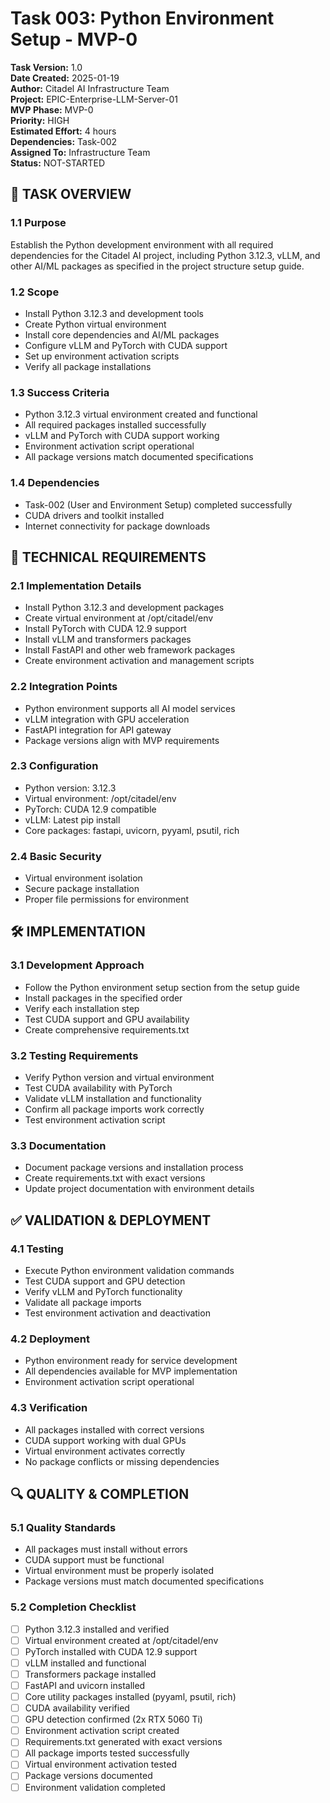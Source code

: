 # Task 003: Python Environment Setup - MVP-0

**Task Version:** 1.0  
**Date Created:** 2025-01-19  
**Author:** Citadel AI Infrastructure Team  
**Project:** EPIC-Enterprise-LLM-Server-01  
**MVP Phase:** MVP-0  
**Priority:** HIGH  
**Estimated Effort:** 4 hours  
**Dependencies:** Task-002  
**Assigned To:** Infrastructure Team  
**Status:** NOT-STARTED  

## 📝 **TASK OVERVIEW**

### **1.1 Purpose**
Establish the Python development environment with all required dependencies for the Citadel AI project, including Python 3.12.3, vLLM, and other AI/ML packages as specified in the project structure setup guide.

### **1.2 Scope**
- Install Python 3.12.3 and development tools
- Create Python virtual environment
- Install core dependencies and AI/ML packages
- Configure vLLM and PyTorch with CUDA support
- Set up environment activation scripts
- Verify all package installations

### **1.3 Success Criteria**
- Python 3.12.3 virtual environment created and functional
- All required packages installed successfully
- vLLM and PyTorch with CUDA support working
- Environment activation script operational
- All package versions match documented specifications

### **1.4 Dependencies**
- Task-002 (User and Environment Setup) completed successfully
- CUDA drivers and toolkit installed
- Internet connectivity for package downloads

## 🔧 **TECHNICAL REQUIREMENTS**

### **2.1 Implementation Details**
- Install Python 3.12.3 and development packages
- Create virtual environment at /opt/citadel/env
- Install PyTorch with CUDA 12.9 support
- Install vLLM and transformers packages
- Install FastAPI and other web framework packages
- Create environment activation and management scripts

### **2.2 Integration Points**
- Python environment supports all AI model services
- vLLM integration with GPU acceleration
- FastAPI integration for API gateway
- Package versions align with MVP requirements

### **2.3 Configuration**
- Python version: 3.12.3
- Virtual environment: /opt/citadel/env
- PyTorch: CUDA 12.9 compatible
- vLLM: Latest pip install
- Core packages: fastapi, uvicorn, pyyaml, psutil, rich

### **2.4 Basic Security**
- Virtual environment isolation
- Secure package installation
- Proper file permissions for environment

## 🛠️ **IMPLEMENTATION**

### **3.1 Development Approach**
- Follow the Python environment setup section from the setup guide
- Install packages in the specified order
- Verify each installation step
- Test CUDA support and GPU availability
- Create comprehensive requirements.txt

### **3.2 Testing Requirements**
- Verify Python version and virtual environment
- Test CUDA availability with PyTorch
- Validate vLLM installation and functionality
- Confirm all package imports work correctly
- Test environment activation script

### **3.3 Documentation**
- Document package versions and installation process
- Create requirements.txt with exact versions
- Update project documentation with environment details

## ✅ **VALIDATION & DEPLOYMENT**

### **4.1 Testing**
- Execute Python environment validation commands
- Test CUDA support and GPU detection
- Verify vLLM and PyTorch functionality
- Validate all package imports
- Test environment activation and deactivation

### **4.2 Deployment**
- Python environment ready for service development
- All dependencies available for MVP implementation
- Environment activation script operational

### **4.3 Verification**
- All packages installed with correct versions
- CUDA support working with dual GPUs
- Virtual environment activates correctly
- No package conflicts or missing dependencies

## 🔍 **QUALITY & COMPLETION**

### **5.1 Quality Standards**
- All packages must install without errors
- CUDA support must be functional
- Virtual environment must be properly isolated
- Package versions must match documented specifications

### **5.2 Completion Checklist**
- [ ] Python 3.12.3 installed and verified
- [ ] Virtual environment created at /opt/citadel/env
- [ ] PyTorch installed with CUDA 12.9 support
- [ ] vLLM installed and functional
- [ ] Transformers package installed
- [ ] FastAPI and uvicorn installed
- [ ] Core utility packages installed (pyyaml, psutil, rich)
- [ ] CUDA availability verified
- [ ] GPU detection confirmed (2x RTX 5060 Ti)
- [ ] Environment activation script created
- [ ] Requirements.txt generated with exact versions
- [ ] All package imports tested successfully
- [ ] Virtual environment activation tested
- [ ] Package versions documented
- [ ] Environment validation completed 